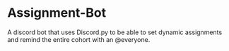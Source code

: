 # Assignment-Bot
A discord bot that uses Discord.py to be able to set dynamic assignments and remind the entire cohort with an @everyone.

